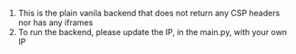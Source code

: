 1. This is the plain vanila backend that does not return any CSP headers nor has any iframes
2. To run the backend, please update the IP, in the main.py,  with your own IP
